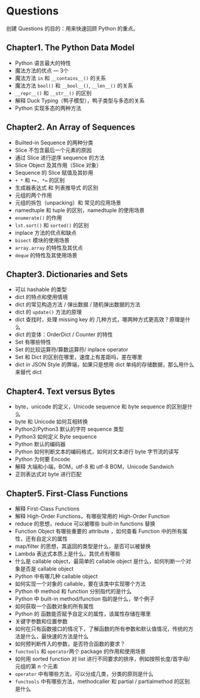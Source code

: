 # Questions

创建 Questions 的目的：用来快速回顾 Python 的重点。

## Chapter1. The Python Data Model

* Python 语言最大的特性
* 魔法方法的优点 — 3个
* 魔法方法 `in` 和 `__contains__()` 的关系
* 魔法方法 `bool()` 和 `__bool__()`,  `__len__()` 的关系
* `__repr__()` 和 `__str__()` 的区别
* 解释 Duck Typing（鸭子模型），鸭子类型与多态的关系
* Python 实现多态的两种方法

## Chapter2. An Array of Sequences

* Builted-in Sequence 的两种分类
* Slice 不包含最后一个元素的原因
* 通过 Slice 进行逆序 sequence 的方法
* Slice Object 及其作用（Slice 对象）
* Sequence 的 Slice 赋值及其妙用
* `+ *` 和 `+=, *=` 的区别
* 生成器表达式 和 列表推导式 的区别
* 元组的两个作用
* 元组的拆包（unpacking）和 常见的应用场景
* namedtuple 和 tuple 的区别，namedtuple 的使用场景
* `enumerate()` 的作用
* `lst.sort()` 和 `sorted()` 的区别
* inplace 方法的优点和缺点
* `bisect` 模块的使用场景
* `array.array` 的特性及其优点
* `deque` 的特性及其使用场景

## Chapter3. Dictionaries and Sets

* 可以 hashable 的类型
* dict 的特点和使用情境
* dict 的常见构造方法 / 弹出数据 / 随机弹出数据的方法
* dict 的 `update()` 方法的原理
* dict 查找时，处理 missing key 的 几种方式，哪两种方式更高效？原理是什么
* dict 的变体：OrderDict / Counter 的特性
* Set 有哪些特性
* Set 的比较运算符/算数运算符/ inplace operator
* Set 和 Dict 的区别在哪里，速度上有差距吗，差在哪里
* dict in JSON Style 的弊端，如果只是想用 dict 单纯的存储数据，那么用什么来替代 dict

## Chapter4. Text versus Bytes

* byte，unicode 的定义，Unicode sequence 和 byte sequence 的区别是什么
* byte 和 Unicode 如何互相转换
* Python2/Python3 默认的字符 sequence 类型
* Python3 如何定义 Byte sequence
* Python 默认的编码器
* Python 如何判断文本的编码格式，如何对文本进行 byte 字节流的读写
* Python 为何要 Encode
* 解释 大端和小端，BOM，utf-8 和 utf-8 BOM，Unicode Sandwich
* 正则表达式对 byte 进行匹配

## Chapter5. First-Class Functions

* 解释 First-Class Functions
* 解释 High-Order Functions，有哪些常用的 High-Order Function
* reduce 的思想，reduce 可以被哪些 built-in functions 替换
* Function Object 有哪些重要的 attribute ，如何查看 Function 中的所有属性，还有自定义的属性
* map/filter 的思想，其返回的类型是什么，是否可以被替换
* Lambda 表达式本质上是什么，其优点有哪些
* 什么是 callable object，最简单的 callable object 是什么，如何判断一个对象是否是 callable object
* Python 中有哪几种 callable object
* 如何实现一个对象的 callable，要在该类中实现哪个方法
* Python 中 method 和 function 分别指代的是什么
* Python 中 built-in method/function 指的是什么，举个例子
* 如何获取一个函数对象的所有属性
* Python 的 函数能否赋予自定义的属性，该属性存储在哪里
* 关键字参数和位置参数
* 如何在只有函数接口的情况下，了解函数的所有参数和默认值情况，传统的方法是什么，最快速的方法是什么
* 如何预判断传入的参数，是否符合函数的要求？
* `functools` 和 `operator`两个 package 的作用和使用场景
* 如何用 sorted function 对 list 进行不同要求的排序，例如按照长度/首字母/元组的第 n 个元素
* `operator` 中有哪些方法，可以分成几类，分类的原则是什么
* `functools` 中有哪些方法，methodcaller 和 partial / partialmethod 的区别是什么

